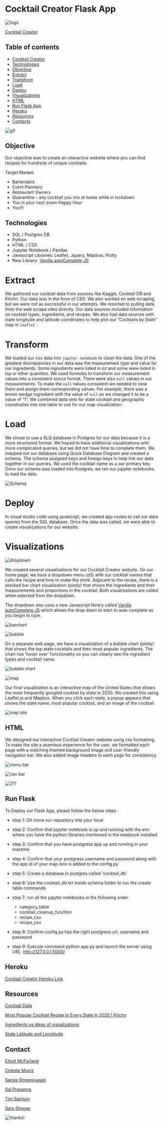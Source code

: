 # Cocktail Creator Flask App

![logo](static/Images/logo3.JPG)

[Cocktail Creator]( https://makeyourcocktails.herokuapp.com)

## Table of contents
* [Cocktail Creator](#cocktail-creator)
* [Technologies](#technologies)
* [Objective](#objective)
* [Extract](#extract)
* [Transform](#transform)
* [Load](#load)
* [Deploy](deploy)
* [Visualizations](#visualizations)
* [HTML](html)
* [Run Flask App](run-flask)
* [Heroku](heroku)
* [Resources](#resources)
* [Contacts](#contacts)

![gif](https://media0.giphy.com/media/3o7qDZCsPfhyaRazE4/giphy.gif?cid=ecf05e475kr7ugqqtux44yfk8yyp0stctomqe8kxneh8anve&rid=giphy.gif)

## Objective 

Our objective was to create an interactive website where you can find recipes for hundreds of unique cocktails.

Target Market:

* Bartenders
* Event Planners
* Restaurant Owners
* Quarantine – any cocktail you mix at home while in lockdown
* You in your next zoom Happy Hour
* You!!!

## Technologies

* SQL / Postgres DB
* Python
* HTML / CSS 
* Jupyter Notebook / Pandas
* Javascript Libraries: Leaflet, Jquery, Mapbox, Plotly
* New Library- [Vanilla autoComplete JS](https://github.com/TarekRaafat/autoComplete.js) 

# Extract

We gathered our cocktail data from sources like Kaggle, Cocktail DB and Kitchn. Our data was in the form of CSS. We also worked on web scraping, but we were not as successful in our attempts. We resorted to pulling data from the web scrape sites directly. Our data sources included information on cocktail types, ingredients, and recipes. We also had data sources with state longitude and latitude coordinates to help plot our “Cocktails by State” map in `leaflet` . 

# Transform

We loaded our css data into `jupyter notebook` to clean the data. One of the greatest discrepancies in our data was the measurement type and value for our ingredients. Some ingredients were listed in oz and some were listed in tsp or other quantites. We used formulas to transform our measurement values into a consistent ounce format. There were also `null` values in our measurements. To make the `null` values consistent we needed to view them and assign them corresponding values. For example, there was a lemon wedge ingredient with the value of `null` so we changed it to be a value of “1”. 
We combined data sets for state cocktail and geographic coordinates into one table to use for our map visualization. 

# Load

We chose to use a SLQ database in Postgres for our data because it is a more structured format. We hoped to have additional visualizations with more complicated queries, but we did not have time to complete them. We mapped out our database using Quick Database Diagram and created a schema. The schema assigned keys and foreign keys to help link our data together in our queries. We used the cocktail name as a our primary key. 
Once our schema was loaded into Postgres, we ran our jupyter notebooks to load the data. 

![Schema](static/Images/Draft_Schema.png)

# Deploy

In visual studio code using javascript, we created app routes to call our data queries from the SQL database. Once the data was called, we were able to create visualizations for our website. 

 
# Visualizations

![dropdown](static/Images/drop_down.JPG)

We created several visualizations for our Cocktail Creator website. On our home page, we have a dropdown menu (d3) with our cocktail names that calls the recipe and how to make the drink. Adjacent to the recipe, there is a stacked bar chart visualization (plotly) that shows the ingredients and their measurements and proportions in the cocktail. Both visualizations are called when selected from the dropdown. 

The dropdown also uses a new Javascript library called [Vanilla autoComplete JS](https://github.com/TarekRaafat/autoComplete.js)  which allows the drop down to start to auto complete as you begin to type. 

![barchart](static/Images/recipe_bar.png)


![bubble](static/Images/bubble.JPG)

On a separate web page, we have a visualization of a bubble chart (plotly) that shows the top state cocktails and their most popular ingredients. The chart has ‘hover over’ functionality so you can clearly see the ingredient types and cocktail name. 

![bubble chart](static/Images/Bubble_chart.PNG)

![map](static/Images/map.JPG)

Our final visualization is an interactive map of the United States that shows the most frequently googled cocktail by state in 2020. We created this using Leaflet.js and Mapbox. When you click each state, a popup appears that shows the state name, most popular cocktail, and an image of the cocktail. 

![map site](static/Images/state_map.JPG)

## HTML

We designed our interactive Cocktail Creator website using css formatting. To make the site a seamless experience for the user, we formatted each page with a matching themed background image and user-friendly navigation bar. We also added image headers to each page for consistency. 

![menu bar](static/Images/nav_bar.JPG)

![nav bar](static/Images/nav_bar.JPG)

![21?](static/Images/yes_no.JPG)


## Run Flask

To Deploy our Flask App, please follow the below steps :
* step 1: Git clone our repository into your local

* step 2: Confirm that jupyter notebook is up and running with the env where you have the python libraries mentioned in the notebook installed

* step 3: Confirm that you have postgress app up and running in your machine

* step 4: Confirm that your postgress username and password along with the app id of your map-box is added to the config.py

* step 5: Create a database in postgres called 'cocktail_db'

* step 6: Use the cocktail_db.txt inside schema folder to run the create table commands

* step 7: run all the jupyter notebooks in the following order:
	* category_table
	* cocktail_cleanup_function
	* recipe_csv
	* recipe_csv

* step 8: Confirm config.py has the right postgress url, username and password 

* step 9: Execute command python app.py and launch the server using URL: http://127.0.0.1:5000/

## Heroku

[Cocktail Creator Heroku Link](https://makeyourcocktails.herokuapp.com)

## Resources

[Cocktail Data](https://github.com/rfordatascience/tidytuesday/blob/master/data/2020/2020-05-26/readme.md)

[Most Popular Cocktail Recipe In Every State In 2020 | Kitchn](https://www.thekitchn.com/most-popular-cocktail-recipes-covid-23038322)

[Ingredients vs ideas of visualizations](https://www.thecocktaildb.com/api.php)

[State Latitude and Longitude](https://www.kaggle.com/washimahmed/usa-latlong-for-state-abbreviations)



## Contact

[Elliott McFarland](https://github.com/emcfarland)

[Celeste Muniz](https://github.com/celeste1030)

[Saroja Shreenivasan](https://github.com/shreeniv)

[Sai Prasanna](https://github.com/prasanna0913)

[Tim Samson](https://github.com/timsamson)

[Sara Simoes](https://github.com/Ssimoes48)


![thanks!](static/Images/thank_you.JPG)

